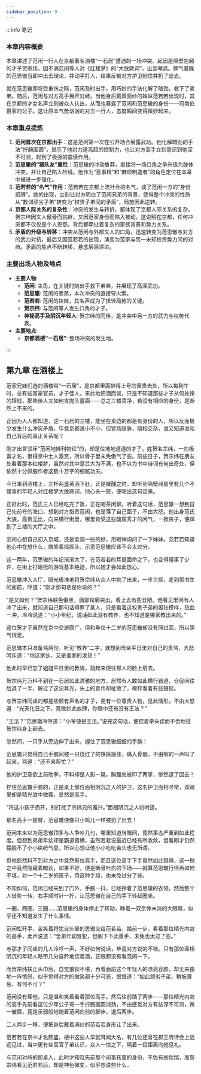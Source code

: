 ```yaml
---
sidebar_position: 9
---
```


:::info 笔记

### 本章内容概要

本章讲述了范闲一行人在京都著名酒楼“一石居”遭遇的一场冲突。起因是隔壁包厢的才子贺宗纬，因不满范闲等人对《红楼梦》的“大放厥词”，出言嘲讽。脾气暴躁的范思辙当即冲出去理论，并动手打人，结果反被对方护卫制住并扔了出去。

就在范思辙即将受重伤之际，范闲及时出手，用巧妙的手法化解了暗劲，救下了弟弟。随后，范闲与对方高手展开对峙。当他身后戴着面纱的妹妹范若若出现时，其在京都的才女名声立刻被众人认出，从而也暴露了范闲和范思辙的身份——司南伯爵家的公子。这让原本气势汹汹的对方一行人，态度瞬间变得微妙起来。

### 本章重点提炼

1.  **范闲首次在京都出手**：这是范闲第一次在公开场合展露武功。他化解暗劲的手法“拧腕画圆”，显示了他对力道高超的控制力，也让对方高手立刻意识到他深不可测，起到了极强的震慑作用。
2.  **范思辙的“猪队友”属性**：范思辙的冲动鲁莽，直接将一场口角之争升级为肢体冲突，并让自己陷入险境。他作为“惹事精”和“麻烦制造者”的角色定位在本章中被进一步强化。
3.  **范若若的“名气”作用**：范若若在京都上流社会的名气，成了范闲一方的“身份招牌”。她的出现，立刻让对方明白了范闲兄弟的背景，使得整个冲突的性质从“教训顽劣子弟”转变为“权贵子弟间的矛盾”，局势因此逆转。
4.  **京都人际关系的复杂性**：冲突的发生与转折，都体现了京都人际关系的复杂。贺宗纬因文人傲骨而挑衅，又因范家身份而陷入被动。这说明在京都，任何冲突都不仅仅是个人恩怨，背后都牵扯着复杂的家族背景和势力关系。
5.  **矛盾的升级与转移**：冲突从范闲与外部文人的口角，迅速转变为范思辙与对方的武力对抗，最后又因范若若的出现，演变为范家与另一未知权贵势力间的对峙。矛盾的焦点不断转移，悬念层层递进。

### 主要出场人物及地点

* **主要人物**:
    * **范闲**: 主角，在关键时刻出手救下弟弟，并展现了高深武功。
    * **范思辙**: 范闲的弟弟，本次冲突的直接导火索。
    * **范若若**: 范闲的妹妹，其名声成为了扭转局势的关键。
    * **贺宗纬**: 与范闲等人发生口角的才子。
    * **神秘高手及阴沉年轻人**: 贺宗纬的同伴，是冲突中另一方的武力与权势代表。
* **主要地点**:
    * **京都酒楼“一石居”**: 整场冲突的发生地。

:::

## 第九章 **在酒楼上**

范家兄妹们选的酒楼叫“一石居”，是京都里面排得上号的富贵去处，所以每到午时，总有些富豪官员，才子佳人，来此地把酒而谈，只是不知道那些才子从何处挣的银钱，那些佳人又如何肯抛头露面——总之三楼清净，若没有相应的身份，是断然上不来的。

正因为人人都知道，这一石居的三楼，能坐在桌边的都是有身份的人，所以反而极少发生什么冲突矛盾，毕竟京都说小不小，但官场隐脉，暗相交杂，谁又知道谁和自己背后的真正关系呢？

刚才出言驳斥“范闲地摊刊物论”的，却是位地地道道的才子，姓贺名宗纬，一向极富才名，很得京中士人激赏，所以骨子里未免傲气了些。前些日子，贺宗纬在朋友处看着那本红楼梦，虽然对其中意旨大为不满，也不以为书中诗词有何出奇处，但依然十分佩服作者这数十万字的细腻功夫。

今日来到酒楼上，三杯两盏黄酒下肚，正是微醺之时，却听到隔壁厢房里有几个不懂事的年轻人对红楼梦大放厥词，他心头一怒，便喝出这句话来。

正好此时，范氏三人已经吃完了饭，正在喝茶闲聊。听着这句话，范思辙一想到自己先前夸的海口，想到对方指责范闲，也是落了自己面子，不由大怒。他出身范氏大族，高贵无比，向来横行街里，哪里肯受这些酸腐秀才的闲气，一掀帘子，便蹿到了三楼的大厅之中。

范闲心想自己初入京城，还是低调一些的好，用眼神询问了一下妹妹。范若若知道他心中在想什么，微笑着摇摇头，示意范思辙应该不会太过分。

这一两年，范思辙的年纪渐渐大了，在范若若的耳提面命之下，也变得懂事了少许，在街上打砸抢的游戏基本绝迹，所以她才会如此放心。

范思辙冲入大厅，眼光极准地将贺宗纬从众人中挑了出来，一步三摇，走到那书生的面前，哼道：“刚才那句话是你说的？”

“是又如何？”贺宗纬肤色偏黑，面部轮廓突出，看上去有些丑陋。他看见里间有人冲了出来，就知道自己那句话得罪了某人，只是看着这权贵子弟的嚣张模样，热血一冲，冷冷说道：“小小年纪，说话如此没有教养，也不知道是哪家教出来的。”

这位贺才子虽然在京中交游颇广，但和年仅十二岁的范思辙却没有照过面，所以胆气很足。

范思辙本只准备骂两句，听见“教养”二字，就想到母亲平日里对自己的责骂，大怒呵斥道：“你这家伙，又是谁家的泼货！”

他此时早已忘了姐姐平日里的教诲，跳起来便往那人的脸上扇去。

贺宗纬万万料不到在一石居如此清雅的地方，居然有人敢如此横行霸道，仓促间往后退了一半，躲过了这记耳光，头上的青巾却扯散了，模样看着有些狼狈。

与贺宗纬同桌的都是些颇有声名的才子，更有一位尊贵人物，见此情形，不由大怒道：“光天化日之下，竟敢如此放肆，你眼中还有没有王法？”

“王法？”范思辙冷哼道：“小爷便是王法。”说完这句话，便捏着拳头锲而不舍地往贺宗纬身上砸去。

忽然间，一只手从旁边伸了出来，握住了范思辙细细的手腕！

范思辙只觉得自己手腕间被一只烧红了的铁箍箍住，痛入骨髓，不由啊的一声叫了起来，骂道：“还不来帮忙？”

他的护卫意欲上前助拳，不料却是人影一晃，胸腹处被印了两掌，惨然退了回去！

拧住范思辙手腕的，正是桌上那位面相阴沉之人的护卫，这名护卫面相寻常，双眼里却是精光敛中微露，显然是高手。

“将这小孩子扔开，别打扰了宗纬兄的雅兴。”面相阴沉之人吩咐道。

那名高手一振臂，范思辙便像只小鸡儿一样被扔了出去！

范闲本来以为范思辙顶多与人争吵几句，哪里知道转眼间，竟然事态严重到如此程度。但想到弟弟年幼却是霸道蛮横，虽然若若说最近已经有所收敛，但看刚才仍然摆脱不了小小纨绔气息，所以心想让他小小吃吃苦头也无所谓。

但他断然料不到对方之中竟然有位高手，而且这位高手下手竟然如此狠辣，这一抛之中竟然隐藏着暗劲，如果不好，便是断骨吐血的下场——就算范思辙行径再如何不堪，对一个十二岁的孩子，用这种手段，也未免过分了些。

不知如何，范闲已经来到了门外，手腕一抖，已经拎着了范思辙的衣领，然后整个人借势一转，右手顺时针一拧，让范思辙在自己的手下转起圈来。

一圈，两圈，三圈……范思辙的身体停止了转动，睁着一双余悸未消的大眼睛，似乎还不知道发生了什么事情。

范闲松开手，苦笑着将犹自头晕的思辙交给范若若，踏前一步，看着那位精光内敛的高手，柔声说道：“舍弟年幼冒犯，但阁下下此重手，未免也太过了些。”

与那才子同桌的几人冷哼一声，不好如何说话，毕竟对方说的不错。只有那位面相阴沉的年轻人略带几分自矜地饮着酒，正眼都没有看范闲一下。

而贺宗纬扶正头巾后，自觉狼狈不堪，再看面前这个年轻人的漂亮容颜，却无来由地一阵愤怒，似乎觉得对方的微笑都十分可恶，恨恨道：“如此顽劣子弟，稍施薄惩，有何不可？”

范闲没有理他，只是温和笑着看着那位高手，然后往前踏了两步——那位精光内敛的高手先前看这位少年公子哥一手拧腕画圆消劲，不由感觉对方有些深不可测，微一皱眉，竟是示弱般地随着范闲向前的脚步，退后两步。

二人两步一移，便把身后戴着满纱的范若若身形让了出来。

范若若在京中才名颇盛，楼中这些人早就耳闻大名，有几位还曾在郡王府诗会上远远见过，当中更有些高官子弟认识，众人一惊之下，隔着一段距离向她见礼。

与范闲对峙的那桌人，此时才知晓先前那个闹事孩童的身份，不免有些惴惴，而贺宗纬看见范若若后，却是神色微变，似乎想说些什么。

